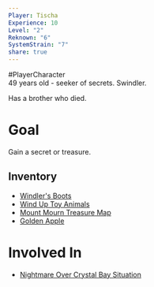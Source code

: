 ```yaml
---  
Player: Tischa  
Experience: 10  
Level: "2"  
Reknown: "6"  
SystemStrain: "7"  
share: true  
---  
```

#PlayerCharacter   
49 years old - seeker of secrets. Swindler.  
  
Has a brother who died.  
# Goal  
Gain a secret or treasure.  
## Inventory  
- [Windler's Boots](../Items/Windler's%20Boots.md)  
- [Wind Up Toy Animals](../Items/Wind%20Up%20Toy%20Animals.md)  
- [Mount Mourn Treasure Map](../Items/Mount%20Mourn%20Treasure%20Map.md)  
- [Golden Apple](../Items/Golden%20Apple.md)  
  
# Involved In  
- [Nightmare Over Crystal Bay Situation](Nightmare%20Over%20Crystal%20Bay%20Situation.md)  

